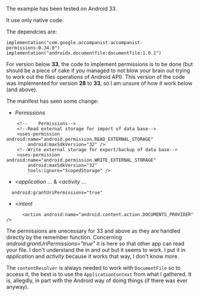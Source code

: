 The example has been tested on Android 33.

It use only native code.

The dependcies are:
```
implementation("com.google.accompanist:accompanist-permissions:0.34.0")
implementation("androidx.documentfile:documentfile:1.0.1")
```

For version below **33**, the code to implement permissions is to be done (but should be a piece of cake if you managed to not blow your brain out trying to work out the files operations of Android API).
This version of the code was implemented for version **28** to **33**, so I am unsure of how it work below (and above).

The manifest has seen some change:
- *Permissions*
```
    <!--    Permissions-->
    <!--Read external storage for import of data base-->
    <uses-permission android:name="android.permission.READ_EXTERNAL_STORAGE"
        android:maxSdkVersion="32" />
    <!--Write external storage for export/backup of data base-->
    <uses-permission android:name="android.permission.WRITE_EXTERNAL_STORAGE"
        android:maxSdkVersion="32"
        tools:ignore="ScopedStorage" />
```
- *<application ...* & *<activity ...*
```
  android:grantUriPermissions="true"
```

- *<intent*
```
      <action android:name="android.content.action.DOCUMENTS_PROVIDER" />
```
The permissions are unecessary for 33 and above as they are handled directly by the remember function.
Concerning *android:grantUriPermissions="true"* it is here so that other app can read your file. I don't understand the in and out but it seems to work. I put it in *application* and *activity* because it works that way, I don't know more.

The `contentResolver` is always needed to work with `DocumentFile` so to access it, the best is to use the `ApplicationContext` from what I gathered. It is, allegdly, in part with the Android way of doing things (if there was ever anyway).
